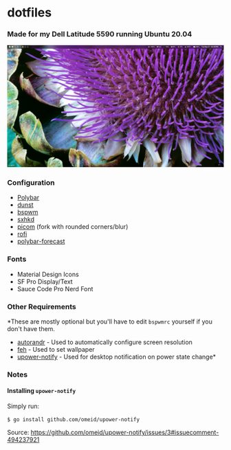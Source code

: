 # dotfiles
### Made for my Dell Latitude 5590 running Ubuntu 20.04

![](https://github.com/128keaton/dotfiles-latitude/blob/master/.local/share/bspwm.png?raw=true)

### Configuration
* [Polybar](https://github.com/polybar/polybar/)
* [dunst](https://dunst-project.org/)
* [bspwm](https://github.com/baskerville/bspwm)
* [sxhkd](https://github.com/baskerville/sxhkd)
* [picom](https://github.com/ibhagwan/picom) (fork with rounded corners/blur)
* [rofi](https://github.com/davatorium/rofi)
* [polybar-forecast](https://github.com/kamek-pf/polybar-forecast)

### Fonts

* Material Design Icons
* SF Pro Display/Text
* Sauce Code Pro Nerd Font

### Other Requirements
*These are mostly optional but you'll have to edit `bspwmrc` yourself if you don't have them.

* [autorandr](https://github.com/phillipberndt/autorandr) - Used to automatically configure screen resolution
* [feh](https://feh.finalrewind.org/) - Used to set wallpaper
* [upower-notify](https://github.com/omeid/upower-notify) - Used for desktop notification on power state change*


### Notes

#### Installing `upower-notify`

Simply run:
```shell
$ go install github.com/omeid/upower-notify
```

Source: https://github.com/omeid/upower-notify/issues/3#issuecomment-494237921




